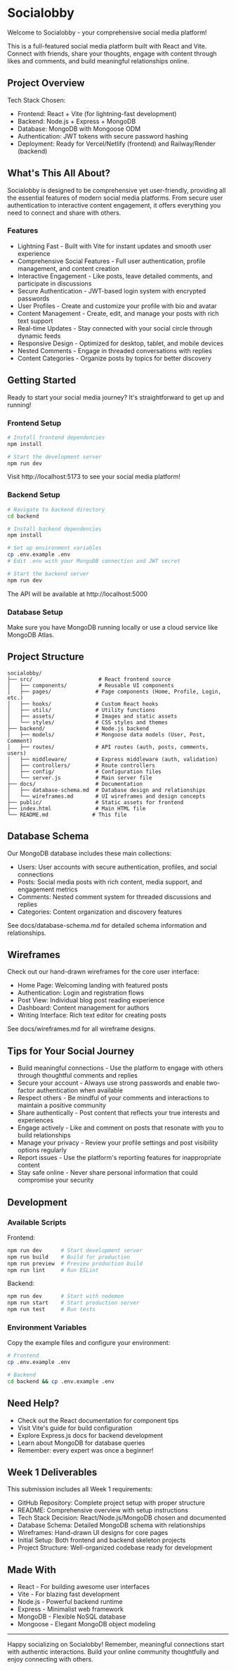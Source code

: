 # Socialobby

Welcome to Socialobby - your comprehensive social media platform!

This is a full-featured social media platform built with React and Vite. Connect with friends, share your thoughts, engage with content through likes and comments, and build meaningful relationships online.

## Project Overview

Tech Stack Chosen:
- Frontend: React + Vite (for lightning-fast development)
- Backend: Node.js + Express + MongoDB
- Database: MongoDB with Mongoose ODM
- Authentication: JWT tokens with secure password hashing
- Deployment: Ready for Vercel/Netlify (frontend) and Railway/Render (backend)

## What's This All About?

Socialobby is designed to be comprehensive yet user-friendly, providing all the essential features of modern social media platforms. From secure user authentication to interactive content engagement, it offers everything you need to connect and share with others.

### Features

- Lightning Fast - Built with Vite for instant updates and smooth user experience
- Comprehensive Social Features - Full user authentication, profile management, and content creation
- Interactive Engagement - Like posts, leave detailed comments, and participate in discussions
- Secure Authentication - JWT-based login system with encrypted passwords
- User Profiles - Create and customize your profile with bio and avatar
- Content Management - Create, edit, and manage your posts with rich text support
- Real-time Updates - Stay connected with your social circle through dynamic feeds
- Responsive Design - Optimized for desktop, tablet, and mobile devices
- Nested Comments - Engage in threaded conversations with replies
- Content Categories - Organize posts by topics for better discovery

## Getting Started

Ready to start your social media journey? It's straightforward to get up and running!

### Frontend Setup

```bash
# Install frontend dependencies
npm install

# Start the development server
npm run dev
```

Visit http://localhost:5173 to see your social media platform!

### Backend Setup

```bash
# Navigate to backend directory
cd backend

# Install backend dependencies
npm install

# Set up environment variables
cp .env.example .env
# Edit .env with your MongoDB connection and JWT secret

# Start the backend server
npm run dev
```

The API will be available at http://localhost:5000

### Database Setup

Make sure you have MongoDB running locally or use a cloud service like MongoDB Atlas.

## Project Structure

```
socialobby/
├── src/                     # React frontend source
│   ├── components/          # Reusable UI components
│   ├── pages/              # Page components (Home, Profile, Login, etc.)
│   ├── hooks/              # Custom React hooks
│   ├── utils/              # Utility functions
│   ├── assets/             # Images and static assets
│   └── styles/             # CSS styles and themes
├── backend/                # Node.js backend
│   ├── models/             # Mongoose data models (User, Post, Comment)
│   ├── routes/             # API routes (auth, posts, comments, users)
│   ├── middleware/         # Express middleware (auth, validation)
│   ├── controllers/        # Route controllers
│   ├── config/             # Configuration files
│   └── server.js           # Main server file
├── docs/                   # Documentation
│   ├── database-schema.md  # Database design and relationships
│   └── wireframes.md       # UI wireframes and design concepts
├── public/                 # Static assets for frontend
├── index.html              # Main HTML file
└── README.md              # This file
```

## Database Schema

Our MongoDB database includes these main collections:

- Users: User accounts with secure authentication, profiles, and social connections
- Posts: Social media posts with rich content, media support, and engagement metrics
- Comments: Nested comment system for threaded discussions and replies
- Categories: Content organization and discovery features

See docs/database-schema.md for detailed schema information and relationships.

## Wireframes

Check out our hand-drawn wireframes for the core user interface:

- Home Page: Welcoming landing with featured posts
- Authentication: Login and registration flows
- Post View: Individual blog post reading experience
- Dashboard: Content management for authors
- Writing Interface: Rich text editor for creating posts

See docs/wireframes.md for all wireframe designs.

## Tips for Your Social Journey

- Build meaningful connections - Use the platform to engage with others through thoughtful comments and replies
- Secure your account - Always use strong passwords and enable two-factor authentication when available
- Respect others - Be mindful of your comments and interactions to maintain a positive community
- Share authentically - Post content that reflects your true interests and experiences
- Engage actively - Like and comment on posts that resonate with you to build relationships
- Manage your privacy - Review your profile settings and post visibility options regularly
- Report issues - Use the platform's reporting features for inappropriate content
- Stay safe online - Never share personal information that could compromise your security

## Development

### Available Scripts

Frontend:
```bash
npm run dev      # Start development server
npm run build    # Build for production
npm run preview  # Preview production build
npm run lint     # Run ESLint
```

Backend:
```bash
npm run dev      # Start with nodemon
npm run start    # Start production server
npm run test     # Run tests
```

### Environment Variables

Copy the example files and configure your environment:

```bash
# Frontend
cp .env.example .env

# Backend
cd backend && cp .env.example .env
```

## Need Help?

- Check out the React documentation for component tips
- Visit Vite's guide for build configuration
- Explore Express.js docs for backend development
- Learn about MongoDB for database queries
- Remember: every expert was once a beginner!

## Week 1 Deliverables

This submission includes all Week 1 requirements:

- GitHub Repository: Complete project setup with proper structure
- README: Comprehensive overview with setup instructions
- Tech Stack Decision: React/Node.js/MongoDB chosen and documented
- Database Schema: Detailed MongoDB schema with relationships
- Wireframes: Hand-drawn UI designs for core pages
- Initial Setup: Both frontend and backend skeleton projects
- Project Structure: Well-organized codebase ready for development

## Made With

- React - For building awesome user interfaces
- Vite - For blazing fast development
- Node.js - Powerful backend runtime
- Express - Minimalist web framework
- MongoDB - Flexible NoSQL database
- Mongoose - Elegant MongoDB object modeling

---

Happy socializing on Socialobby! Remember, meaningful connections start with authentic interactions. Build your online community thoughtfully and enjoy connecting with others.
